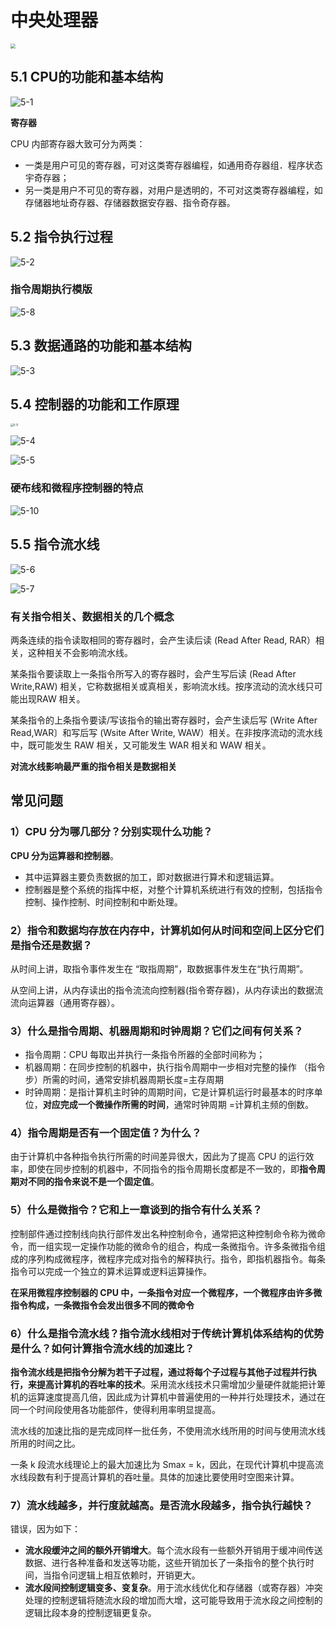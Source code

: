 # 中央处理器

<img src="./doc/5-0.png" style="zoom:50%;" />

## 5.1 CPU的功能和基本结构

![5-1](./doc/5-1.png)

**寄存器**

CPU 内部寄存器大致可分为两类：

- 一类是用户可见的寄存器，可对这类寄存器编程，如通用奇存器组．程序状态宇奇存器；
- 另一类是用户不可见的寄存器，对用户是透明的，不可对这类寄存器编程，如存储器地址奇存器、存储器数据安存器、指令奇存器。

## 5.2 指令执行过程

![5-2](./doc/5-2.png)

### 指令周期执行模版

![5-8](./doc/5-8.png)

## 5.3 数据通路的功能和基本结构

![5-3](./doc/5-3.png)

## 5.4 控制器的功能和工作原理

<img src="./doc/5-9.png" alt="5-9" style="zoom:30%;" />

![5-4](./doc/5-4.png)

![5-5](./doc/5-5.png)

### 硬布线和微程序控制器的特点

![5-10](./doc/5-10.png)

## 5.5 指令流水线

![5-6](./doc/5-6.png)

![5-7](./doc/5-7.png)



### 有关指令相关、数据相关的几个概念

两条连续的指令读取相同的寄存器时，会产生读后读 (Read After Read, RAR）相关，这种相关不会影响流水线。

某条指令要读取上一条指令所写入的寄存器时，会产生写后读 (Read After Write,RAW) 相关，它称数据相关或真相关，影响流水线。按序流动的流水线只可能出现RAW 相关。

某条指令的上条指令要读/写该指令的输出寄存器时，会产生读后写 (Write After Read,WAR〕和写后写 (Wsite After Write, WAW）相关。在非按序流动的流水线中，既可能发生 RAW 相关，又可能发生 WAR 相关和 WAW 相关。

**对流水线影响最严重的指令相关是数据相关**

## 常见问题

### 1）CPU 分为哪几部分？分别实现什么功能？

**CPU 分为运算器和控制器**。

- 其中运算器主要负责数据的加工，即对数据进行算术和逻辑运算。
- 控制器是整个系统的指挥中枢，对整个计算机系统进行有效的控制，包括指令控制、操作控制、时间控制和中断处理。

### 2）指令和数据均存放在内存中，计算机如何从时间和空间上区分它们是指令还是数据？

从时间上讲，取指令事件发生在 “取指周期”，取数据事件发生在“执行周期”。

从空间上讲，从内存读出的指令流流向控制器(指令寄存器)，从内存读出的数据流流向运算器（通用寄存器）。

### 3）什么是指令周期、机器周期和时钟周期？它们之间有何关系？

- 指令周期：CPU 每取出并执行一条指令所器的全部时间称为；
- 机器周期：在同步控制的机器中，执行指令周期中一步相对完整的操作 （指令步）所需的时间，通常安排机器周期长度=主存周期
- 时钟周期：是指计算机主时钟的周期时间，它是计算机运行时最基本的时序单位，**对应完成一个微操作所需的时间**，通常时钟周期 =计算机主频的倒数。

### 4）指令周期是否有一个固定值？为什么？

由于计算机中各种指令执行所需的时间差异很大，因此为了提高 CPU 的运行效率，即使在同步控制的机器中，不同指令的指令周期长度都是不一致的，即**指令周期对不同的指令来说不是一个固定值**。

### 5）什么是微指令？它和上一章谈到的指令有什么关系？

控制部件通过控制线向执行部件发出名种控制命令，通常把这种控制命令称为微命令，而一组实现一定操作功能的微命令的组合，构成一条微指令。许多条微指令组成的序列构成微程序，微程序完成对指令的解释执行。指令，即指机器指令。每条指令可以完成一个独立的算术运算或逻料运算操作。

**在采用微程序控制器的 CPU 中，一条指令对应一个微程序，一个微程序由许多微指令构成，一条微指令会发出很多不同的微命令**

### 6）什么是指令流水线？指令流水线相对于传统计算机体系结构的优势是什么？如何计算指令流水线的加速比？

**指令流水线是把指令分解为若干子过程，通过将每个子过程与其他子过程并行执行，来提高计算机的吞吐率的技术**。采用流水线技术只需增加少量硬件就能把计箄机的运算速度提高几倍，因此成为计算机中普遍使用的一种并行处理技术，通过在同一个时间段使用各功能部件，使得利用率明显提高。

流水线的加速比指的是完成同样一批任务，不使用流水线所用的时间与使用流水线所用的时间之比。

一条 k 段流水线理论上的最大加速比为 Smax = k，因此，在现代计算机中提高流水线段数有利于提高计算机的吞吐量。具体的加速比要使用时空图来计算。

### 7）流水线越多，并行度就越高。是否流水段越多，指令执行越快？

错误，因为如下：

- **流水段缓沖之间的额外开销增大**。每个流水段有一些额外开销用于缓冲间传送数据、进行各种准备和发送等功能，这些开销加长了一条指令的整个执行时间，当指令问逻辑上相互依赖时，开销更大。
- **流水段间控制逻辑变多、变复杂**。用于流水线优化和存储器（或寄存器）冲突处理的控制逻辑将随流水段的增加而大增，这可能导致用于流水段之间控制的逻辑比段本身的控制逻辑更复杂。
